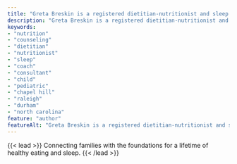 ```yaml
---
title: "Greta Breskin is a registered dietitian-nutritionist and sleep consultant serving Raleigh, Durham, Chapel Hill, and other areas of the North Carolina Research Triangle region"
description: "Greta Breskin is a registered dietitian-nutritionist and sleep consultant serving Raleigh, Durham, Chapel Hill, and other areas of the North Carolina Research Triangle region"
keywords:
- "nutrition"
- "counseling"
- "dietitian"
- "nutritionist"
- "sleep"
- "coach"
- "consultant"
- "child"
- "pediatric"
- "chapel hill"
- "raleigh"
- "durham"
- "north carolina"
feature: "author"
featureAlt: "Greta Breskin is a registered dietitian-nutritionist and sleep consultant serving Raleigh, Durham, Chapel Hill, and other areas of the North Carolina Research Triangle region"
---
```

{{< lead >}}
Connecting families with the foundations for a lifetime of healthy eating and sleep.
{{< /lead >}}